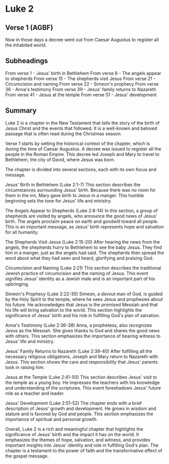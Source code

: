 # Luke 2

## Verse 1 (AGBF)

Now in those days a decree went out from Caesar Augustus to register all the inhabited world.

## Subheadings

From verse 1 - Jesus' birth in Bethlehem
From verse 8 - The angels appear to shepherds
From verse 15 - The shepherds visit Jesus
From verse 21 - Circumcision and naming
From verse 22 - Simeon's prophecy
From verse 36 - Anna's testimony
From verse 39 - Jesus' family returns to Nazareth
From verse 41 - Jesus at the temple
From verse 51 - Jesus' development

## Summary

Luke 2 is a chapter in the New Testament that tells the story of the birth of Jesus Christ and the events that followed. It is a well-known and beloved passage that is often read during the Christmas season.

Verse 1 starts by setting the historical context of the chapter, which is during the time of Caesar Augustus. A decree was issued to register all the people in the Roman Empire. This decree led Joseph and Mary to travel to Bethlehem, the city of David, where Jesus was born.

The chapter is divided into several sections, each with its own focus and message.

Jesus' Birth in Bethlehem (Luke 2:1-7)
This section describes the circumstances surrounding Jesus' birth. Because there was no room for them in the inn, Mary gave birth to Jesus in a manger. This humble beginning sets the tone for Jesus' life and ministry.

The Angels Appear to Shepherds (Luke 2:8-14)
In this section, a group of shepherds are visited by angels, who announce the good news of Jesus' birth. The angels proclaim peace on earth and goodwill toward all people. This is an important message, as Jesus' birth represents hope and salvation for all humanity.

The Shepherds Visit Jesus (Luke 2:15-20)
After hearing the news from the angels, the shepherds hurry to Bethlehem to see the baby Jesus. They find him in a manger, just as the angels had said. The shepherds then spread the word about what they had seen and heard, glorifying and praising God.

Circumcision and Naming (Luke 2:21)
This section describes the traditional Jewish practice of circumcision and the naming of Jesus. This event signifies Jesus' identity as a Jewish male and is an important part of his upbringing.

Simeon's Prophecy (Luke 2:22-35)
Simeon, a devout man of God, is guided by the Holy Spirit to the temple, where he sees Jesus and prophesies about his future. He acknowledges that Jesus is the promised Messiah and that his life will bring salvation to the world. This section highlights the significance of Jesus' birth and his role in fulfilling God's plan of salvation.

Anna's Testimony (Luke 2:36-38)
Anna, a prophetess, also recognizes Jesus as the Messiah. She gives thanks to God and shares the good news with others. This section emphasizes the importance of bearing witness to Jesus' life and ministry.

Jesus' Family Returns to Nazareth (Luke 2:39-40)
After fulfilling all the necessary religious obligations, Joseph and Mary return to Nazareth with Jesus. This section shows the care and responsibility that Jesus' parents took in raising him.

Jesus at the Temple (Luke 2:41-50)
This section describes Jesus' visit to the temple as a young boy. He impresses the teachers with his knowledge and understanding of the scriptures. This event foreshadows Jesus' future role as a teacher and leader.

Jesus' Development (Luke 2:51-52)
The chapter ends with a brief description of Jesus' growth and development. He grows in wisdom and stature and is favored by God and people. This section emphasizes the importance of spiritual and personal growth.

Overall, Luke 2 is a rich and meaningful chapter that highlights the significance of Jesus' birth and the impact it has on the world. It emphasizes the themes of hope, salvation, and witness, and provides important insights into Jesus' identity and role in fulfilling God's plan. The chapter is a testament to the power of faith and the transformative effect of the gospel message.